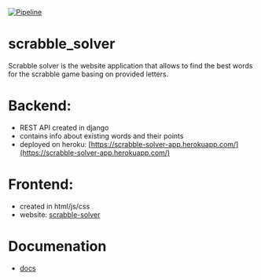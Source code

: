 [![Pipeline](https://github.com/rafalsiniewicz/scrabble_solver/actions/workflows/pipeline.yml/badge.svg)](https://github.com/rafalsiniewicz/scrabble_solver/actions/workflows/pipeline.yml)
# scrabble_solver
Scrabble solver is the website application that allows to find the best words for the scrabble game basing on provided letters.
# Backend:
- REST API created in django
- contains info about existing words and their points
- deployed on heroku: [https://scrabble-solver-app.herokuapp.com/](https://scrabble-solver-app.herokuapp.com/)



# Frontend:
- created in html/js/css
- website: [scrabble-solver](https://scrabble-solver.netlify.app/)


# Documenation
- [docs](https://scrabble-solver.netlify.app/documentation/site/index.html)
